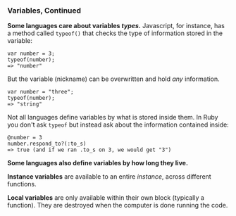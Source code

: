 ### Variables, Continued

**Some languages care about variables *types*.** Javascript, for instance, has a method called ```typeof()``` that checks the type of information stored in the variable:
```
var number = 3;
typeof(number);
=> "number"
```

But the variable (nickname) can be overwritten and hold *any* information.
```
var number = "three";
typeof(number);
=> "string"
```

Not all languages define variables by what is stored inside them. In Ruby you don't ask ```typeof``` but instead ask about the information contained inside:
```
@number = 3
number.respond_to?(:to_s)
=> true (and if we ran .to_s on 3, we would get "3")
```

**Some languages also define variables by how long they live.**

**Instance variables** are available to an entire *instance*, across different functions.

**Local variables** are only available within their own block (typically a function). They are destroyed when the computer is done running the code.
